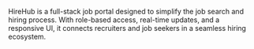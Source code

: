 HireHub is a full-stack job portal designed to simplify the job search and hiring process. With role-based access, real-time updates, and a responsive UI, it connects recruiters and job seekers in a seamless hiring ecosystem.
